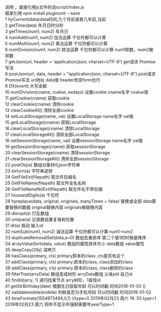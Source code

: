 说明 ，直接引用js文件的话script/index.js   
 框架引用 npm install pluginunit --save  
1   hyCurrent(data)data时间,几个月前或者几年前,当前  
2   getTime(data) 年月日时分秒  
3   getTimes(num1, num2) 年月日  
4   numAdd(num1, num2) 加法运算 千位符都可以计算  
5   numMulti(num1, num2) 乘法运算 千位符都可以计算  
6   numDivision(num1, num2) 除法运算 千位符都可以计算  num1除数，num2被除数  
7   getJson(url, header = 'application/json; charset=UTF-8') get请求 Promise写法     
8   postJson(url, data, header = "application/json; charset=UTF-8")  post请求 Promise写法  url地址 data值 header改变form也行   
9   DX(event) 大写金额   
10  numDivision(cname, cvalue, exdays) 设置cookie cname名字 cvalue值  
11  getCookie(cname) 获取cookie   
12  clearCookie(cname) 清除cookie   
13  clearCookieAll() 清除全部cookie   
14  setLocalStorage(name, val) 设置LocalStorage   name名字 val值   
15  getLocalStorage(cname) 获取LocalStorage   
16  clearLocalStorage(cname) 清除LocalStorage   
17  clearLocalStorageAll() 清除全部LocalStorage   
18  setSessionStorage(name, val) 设置sessionStorage  name名字 val值  
19  getSessionStorage(cname) 获取sessionStorage   
20  clearSessionStorage(cname) 清除sessionStorage   
21  clearSessionStorageAll() 清除全部sessionStorage   
22  postObj(a) 数组对象转化json字符串   
23  strturn(a) 字符串逆转   
24  GetFileExt(filepath) 取文件后缀名   
25  GetFileName(filepath) 取文件全名名称    
26  GetFileNameNoExt(filepath) 取文件名不带后缀    
27  housandDigits(a) 千位符   
28  hyreplace(data, original, originals, manyTimes = false) 替换或全部   data需要替换的数据 original替换内容 originals被替换内容   
29  disrupt(a) 打乱数组    
30  unique(a) 记录数组重复值和位置    
31  dt(a) 拖动 输入id   
32  numSub(num1, num2) 減法运算 千位符都可以计算  num1-num2   
33  duplicateRemovalSet(data,a=0) 数组去重排序 第二个值1的时候是降序   
34  arrayValueSort(data, value) 数组的属性排序大小  data数组 value属性  
35  deepCopy(Obj) 深拷贝   
36  hasClass(primary, cls)  primary原本的class ,cls是否有这个   
37  addClass(primary, cls)  primary:原本的class, class添加的class   
38  addClass(primary, cls)  primary:原本的class, class删除的class   
39  filterTree(arryData)  数组变成树形  arryData数组 父亲pid 自己id  
40   findId(arry, 1)  递归找某节点  arry树形，1查找id  
41  getStrBirthday(date) 根据生日获取年龄 可以时间戳 时间2018-01-02 ()  
42 validatemobile(mobile)  判断是否为手机号码 可以时间戳 时间2018-01-02   
43 timeFormats(1554973494,0,1) 	//type=0 2019年02月23 周六 18: 55 type=1  2019年02月23 周六 同年不显示年强制需要年yearType=1  
		
	
